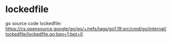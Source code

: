 # lockedfile
go source code lockedfile: https://cs.opensource.google/go/go/+/refs/tags/go1.19:src/cmd/go/internal/lockedfile/lockedfile.go;bpv=1;bpt=0
